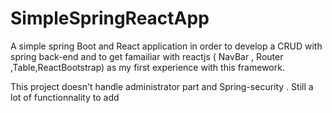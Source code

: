 # SimpleSpringReactApp

A simple spring Boot and React application in order to develop a CRUD with spring back-end and to get famailiar with reactjs ( NavBar , Router ,Table,ReactBootstrap)
as my first experience with this framework.

This project doesn't handle administrator part and Spring-security . Still a lot of functionnality to add



